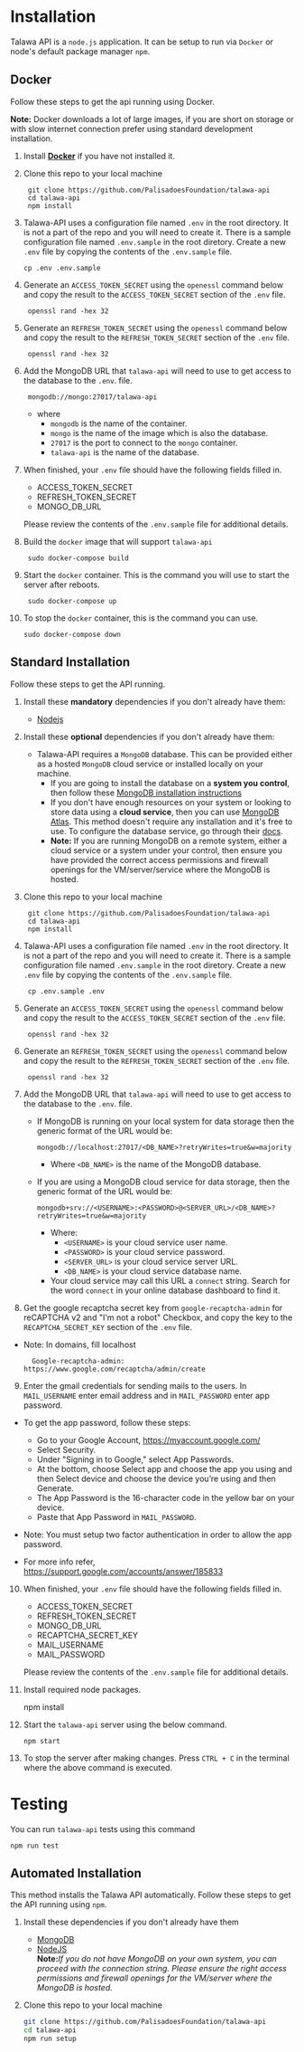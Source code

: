 # Installation

Talawa API is a `node.js` application. It can be setup to run via `Docker` or node's default package manager `npm`.

## Docker

Follow these steps to get the api running using Docker.

**Note:** Docker downloads a lot of large images, if you are short on storage or with slow internet connection prefer using standard development installation.

1. Install <strong>[Docker](https://docs.docker.com/get-docker/)</strong> if you have not installed it.
2. Clone this repo to your local machine

        git clone https://github.com/PalisadoesFoundation/talawa-api
        cd talawa-api
        npm install

3. Talawa-API uses a configuration file named `.env` in the root directory. It is not a part of the repo and you will need to create it. There is a sample configuration file named `.env.sample` in the root diretory. Create a new `.env` file by copying the contents of the `.env.sample` file.

       cp .env .env.sample

4. Generate an `ACCESS_TOKEN_SECRET` using the `openessl` command below and copy the result to the `ACCESS_TOKEN_SECRET` section of the `.env` file.

        openssl rand -hex 32

5. Generate an `REFRESH_TOKEN_SECRET` using the `openessl` command below and copy the result to the `REFRESH_TOKEN_SECRET` section of the `.env` file.

        openssl rand -hex 32

6. Add the MongoDB URL that `talawa-api` will need to use to get access to the database to the `.env`. file.

        mongodb://mongo:27017/talawa-api
      
   - where 
     - `mongodb` is the name of the container.
     - `mongo` is the name of the image which is also the database.
     - `27017` is the port to connect to the `mongo` container.
     - `talawa-api` is the name of the database.
   

7. When finished, your `.env` file should have the following fields filled in.

    - ACCESS_TOKEN_SECRET
    - REFRESH_TOKEN_SECRET
    - MONGO_DB_URL

    Please review the contents of the `.env.sample` file for additional details.

8. Build the `docker` image that will support `talawa-api`

        sudo docker-compose build

9. Start the `docker` container. This is the command you will use to start the server after reboots.

        sudo docker-compose up

10. To stop the `docker` container, this is the command you can use.

        sudo docker-compose down

## Standard Installation

Follow these steps to get the API running.

1. Install these **mandatory** dependencies if you don't already have them:
    - [Nodejs](https://nodejs.org/en/)
    
2. Install these **optional** dependencies if you don't already have them:
    - Talawa-API requires a `MongoDB` database. This can be provided either as a hosted `MongoDB` cloud service or installed locally on your machine.
       * If you are going to install the database on a **system you control**, then follow these [MongoDB installation instructions](https://docs.mongodb.com/manual/administration/install-community/) 
       * If you don't have enough resources on your system or looking to store data using a **cloud service**, then you can use [MongoDB Atlas](https://docs.atlas.mongodb.com/). This method doesn't require any installation and it's free to use. To configure the database service, go through their [docs](https://docs.atlas.mongodb.com/).
       * **Note:** If you are running MongoDB on a remote system, either a cloud service or a system under your control, then ensure you have provided the correct access permissions and firewall openings for the VM/server/service where the MongoDB is hosted.
3. Clone this repo to your local machine

        git clone https://github.com/PalisadoesFoundation/talawa-api
        cd talawa-api
        npm install

4. Talawa-API uses a configuration file named `.env` in the root directory. It is not a part of the repo and you will need to create it. There is a sample configuration file named `.env.sample` in the root diretory. Create a new `.env` file by copying the contents of the `.env.sample` file.

        cp .env.sample .env

5. Generate an `ACCESS_TOKEN_SECRET` using the `openessl` command below and copy the result to the `ACCESS_TOKEN_SECRET` section of the `.env` file.

        openssl rand -hex 32

6. Generate an `REFRESH_TOKEN_SECRET` using the `openessl` command below and copy the result to the `REFRESH_TOKEN_SECRET` section of the `.env` file.

        openssl rand -hex 32

7. Add the MongoDB URL that `talawa-api` will need to use to get access to the database to the `.env`. file.

    - If MongoDB is running on your local system for data storage then the generic format of the URL would be:

        ```
        mongodb://localhost:27017/<DB_NAME>?retryWrites=true&w=majority
        ```
        * Where `<DB_NAME>` is the name of the MongoDB database.

    - If you are using a MongoDB cloud service for data storage, then the generic format of the URL would be:

        ```
        mongodb+srv://<USERNAME>:<PASSWORD>@<SERVER_URL>/<DB_NAME>?retryWrites=true&w=majority
        ```
        
        * Where:
            - `<USERNAME>` is your cloud service user name.
            - `<PASSWORD>` is your cloud service password.
            - `<SERVER_URL>` is your cloud service server URL.
            - `<DB_NAME>` is your cloud service database name.
        * Your cloud service may call this URL a `connect` string. Search for the word `connect` in your online database dashboard to find it.

8. Get the google recaptcha secret key from `google-recaptcha-admin` for reCAPTCHA v2 and "I'm not a robot" Checkbox, and copy the key to the `RECAPTCHA_SECRET_KEY` section of the `.env` file.

- Note: In domains, fill localhost

        Google-recaptcha-admin: https://www.google.com/recaptcha/admin/create

9. Enter the gmail credentials for sending mails to the users. In `MAIL_USERNAME` enter email address and in `MAIL_PASSWORD` enter app password.
- To get the app password, follow these steps:
  
  * Go to your Google Account, https://myaccount.google.com/
  * Select Security.
  * Under "Signing in to Google," select App Passwords.
  * At the bottom, choose Select app and choose the app you using and then Select device and choose the device you’re using and then Generate.
  * The App Password is the 16-character code in the yellow bar on your device.
  * Paste that App Password in `MAIL_PASSWORD`.

-  Note: You must setup two factor authentication in order to allow the app password.

- For more info refer, https://support.google.com/accounts/answer/185833

10. When finished, your `.env` file should have the following fields filled in.

    - ACCESS_TOKEN_SECRET
    - REFRESH_TOKEN_SECRET
    - MONGO_DB_URL
    - RECAPTCHA_SECRET_KEY
    - MAIL_USERNAME
    - MAIL_PASSWORD

    Please review the contents of the `.env.sample` file for additional details.

11.  Install required node packages.

        npm install
 
12. Start the `talawa-api` server using the below command.

        npm start

13. To stop the server after making changes. Press `CTRL + C` in the terminal where the above command is executed.

# Testing
You can run `talawa-api` tests using this command
```
npm run test
```

## Automated Installation

This method installs the Talawa API automatically. Follow these steps to get the API running using ```npm```.

1. Install these dependencies if you don't already have them
   - [MongoDB](https://docs.mongodb.com/manual/administration/install-community/)
   - [NodeJS](https://nodejs.org/en/)<br>
   <strong>Note:</strong><em>If you do not have MongoDB on your own system, you can proceed with the connection string. Please ensure the right access permissions and firewall openings for the VM/server where the MongoDB is hosted.</em>
2. Clone this repo to your local machine

   ```sh
   git clone https://github.com/PalisadoesFoundation/talawa-api
   cd talawa-api
   npm run setup
   ```

